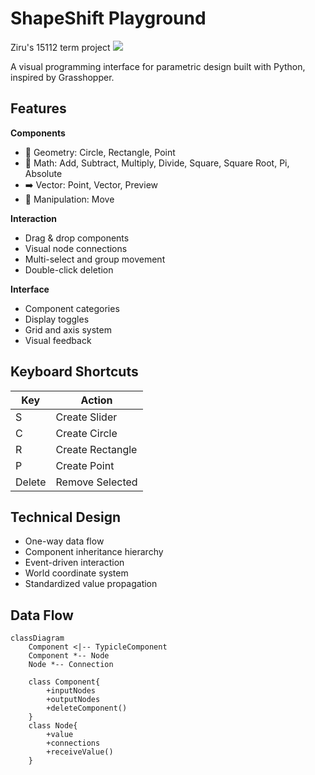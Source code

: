 # ShapeShift Playground
 Ziru's 15112 term project
![](https://p.sda1.dev/20/8838848da4fe1813658b9b2edc44b5f0/image.png)



A visual programming interface for parametric design built with Python, inspired by Grasshopper.

## Features

**Components**
- 🔷 Geometry: Circle, Rectangle, Point
- 🔢 Math: Add, Subtract, Multiply, Divide, Square, Square Root, Pi, Absolute
- ➡️ Vector: Point, Vector, Preview
- 🔄 Manipulation: Move

**Interaction**
- Drag & drop components
- Visual node connections
- Multi-select and group movement
- Double-click deletion

**Interface**
- Component categories
- Display toggles
- Grid and axis system
- Visual feedback

## Keyboard Shortcuts
| Key | Action |
|-----|---------|
| S | Create Slider |
| C | Create Circle |
| R | Create Rectangle |
| P | Create Point |
| Delete | Remove Selected |

## Technical Design
- One-way data flow
- Component inheritance hierarchy
- Event-driven interaction
- World coordinate system
- Standardized value propagation

## Data Flow
```mermaid
classDiagram
    Component <|-- TypicleComponent
    Component *-- Node
    Node *-- Connection
    
    class Component{
        +inputNodes
        +outputNodes
        +deleteComponent()
    }
    class Node{
        +value
        +connections
        +receiveValue()
    }
```
